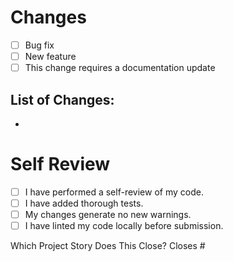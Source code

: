 # Changes 
- [ ] Bug fix
- [ ] New feature
- [ ] This change requires a documentation update

## List of Changes: 
- 


# Self Review
- [ ] I have performed a self-review of my code.
- [ ] I have added thorough tests.
- [ ] My changes generate no new warnings.
- [ ] I have linted my code locally before submission.

Which Project Story Does This Close?
Closes #
